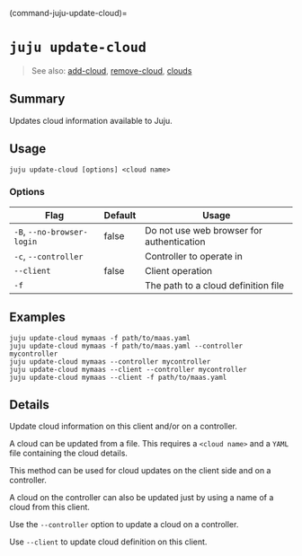 (command-juju-update-cloud)=
# `juju update-cloud`
> See also: [add-cloud](#add-cloud), [remove-cloud](#remove-cloud), [clouds](#clouds)

## Summary
Updates cloud information available to Juju.

## Usage
```juju update-cloud [options] <cloud name>```

### Options
| Flag | Default | Usage |
| --- | --- | --- |
| `-B`, `--no-browser-login` | false | Do not use web browser for authentication |
| `-c`, `--controller` |  | Controller to operate in |
| `--client` | false | Client operation |
| `-f` |  | The path to a cloud definition file |

## Examples

    juju update-cloud mymaas -f path/to/maas.yaml
    juju update-cloud mymaas -f path/to/maas.yaml --controller mycontroller
    juju update-cloud mymaas --controller mycontroller
    juju update-cloud mymaas --client --controller mycontroller
    juju update-cloud mymaas --client -f path/to/maas.yaml


## Details

Update cloud information on this client and/or on a controller.

A cloud can be updated from a file. This requires a `<cloud name>` and a `YAML` file
containing the cloud details.

This method can be used for cloud updates on the client side and on a controller.

A cloud on the controller can also be updated just by using a name of a cloud
from this client.

Use the `--controller` option to update a cloud on a controller.

Use `--client` to update cloud definition on this client.